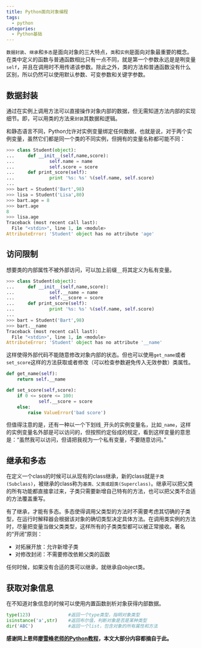 ```yaml
---
title: Python面向对象编程
tags:
  - python
categories:
  - Python基础
---
```


`数据封装`、`继承`和`多态`是面向对象的三大特点，`类`和`实例`是面向对象最重要的概念。在类中定义的函数与普通函数相比只有一点不同，就是第一个参数永远是是咧变量`self`，并且在调用时不用传递该参数。除此之外，类的方法和普通函数没有什么区别，所以仍然可以使用默认参数、可变参数和关键字参数。

<!--More-->

## 数据封装
通过在实例上调用方法可以直接操作对象内部的数据，但无需知道方法内部的实现细节。即，可以用类的方法来`封装`其数据和逻辑。

和静态语言不同，Python允许对实例变量绑定任何数据，也就是说，对于两个实例变量，虽然它们都是同一个类的不同实例，但拥有的变量名称都可能不同：

```python
>>> class Student(object):
...     def __init__(self,name,score):
...             self.name = name
...             self.score = score
...     def print_score(self):
...             print '%s: %s' %(self.name, self.score)
... 
>>> bart = Student('Bart',98)
>>> lisa = Student('Lisa',80)
>>> bart.age = 8
>>> bart.age 
8
>>> lisa.age 
Traceback (most recent call last):
  File "<stdin>", line 1, in <module>
AttributeError: 'Student' object has no attribute 'age'
```
## 访问限制
想要类的内部属性不被外部访问，可以加上前缀`__`将其定义为私有变量。

```python
>>> class Student(object):
...     def __init__(self,name,score):
...             self.__name = name
...             self.__score = score
...     def print_score(self):
...             print '%s: %s' %(self.name, self.score)
... 
>>> bart = Student('Bart',98)
>>> bart.__name
Traceback (most recent call last):
  File "<stdin>", line 1, in <module>
AttributeError: 'Student' object has no attribute '__name'
```
这样使得外部代码不能随意修改对象内部的状态。但也可以使用`get_name`或者`set_score`这样的方法获取或者修改（可以检查参数避免传入无效参数）类属性。

```python
def get_name(self):
	return self.__name

def set_score(self,score):
	if 0 <= score <= 100:
			self.__score = score
	else:
		raise ValueError('bad score')	
```
但值得注意的是，还有一种以一个下划线`_`开头的实例变量名，比如`_name`，这样的实例变量名外部是可以访问的，但按照约定俗成的规定，看到这样变量的意思是：“虽然我可以访问，但请把我视为一个私有变量，不要随意访问。”
## 继承和多态
在定义一个class的时候可以从现有的class继承，新的class就是`子类(Subclass)`，被继承的class称为`基类、父类或超类(Superclass)`。继承可以把父类的所有功能都直接拿过来，子类只需要新增自己特有的方法，也可以把父类不合适的方法覆盖重写。

有了继承，才能有多态。多态使得调用父类型的方法时不需要考虑其切确的子类型，在运行时解释器会根据该对象的确切类型决定具体方法。在调用类实例的方法时，尽量把变量当做父类类型，这样所有的子类类型都可以被正常接收。著名的“开闭”原则：

* 对拓展开放：允许新增子类
* 对修改封闭：不需要修改依赖父类的函数

任何时候，如果没有合适的类可以继承，就继承自object类。
## 获取对象信息
在不知道对象信息的时候可以使用内置函数剖析对象获得内部数据。

```python
type(123)              #返回一个type类型，指明对象类型
isinstance('a',str)    #返回布尔值，判断对象是否是某种类型
dir('ABC')             #返回一个list，包含对象的所有属性和方法
```
**感谢网上恩师[廖雪峰老师的Python教程][廖雪峰老师的教程]，本文大部分内容都摘自于此。**

[廖雪峰老师的教程]: http://www.liaoxuefeng.com/wiki/001374738125095c955c1e6d8bb493182103fac9270762a000